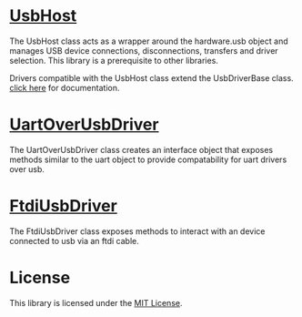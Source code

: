 
# [UsbHost](./UsbHost/)

The UsbHost class acts as a wrapper around the hardware.usb object and manages USB device connections, disconnections, transfers and driver selection. This library is a prerequisite to other libraries.

Drivers compatible with the UsbHost class extend the UsbDriverBase class. [click here](./UsbHost/USB-DRIVER-BASE.md) for documentation.


# [UartOverUsbDriver](./UartOverUsbDriver/)

The UartOverUsbDriver class creates an interface object that exposes methods similar to the uart object to provide compatability for uart drivers over usb.


# [FtdiUsbDriver](./FtdiUsbDriver/)

The FtdiUsbDriver class exposes methods to interact with an device connected to usb via an ftdi cable.


# License

This library is licensed under the [MIT License](https://github.com/electricimp/thethingsapi/tree/master/LICENSE).